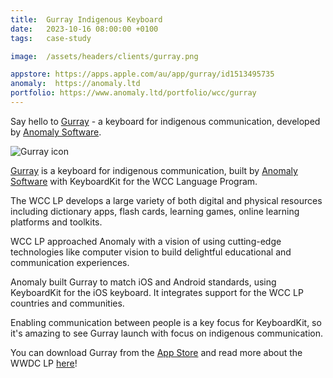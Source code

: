 ```yaml
---
title:  Gurray Indigenous Keyboard
date:   2023-10-16 08:00:00 +0100
tags:   case-study

image:  /assets/headers/clients/gurray.png

appstore: https://apps.apple.com/au/app/gurray/id1513495735
anomaly:  https://anomaly.ltd
portfolio: https://www.anomaly.ltd/portfolio/wcc/gurray
---
```


Say hello to [Gurray]({{page.appstore}}) - a keyboard for indigenous communication, developed by [Anomaly Software]({{page.anomaly}}).

![Gurray icon]({{page.image}})

[Gurray]({{page.appstore}}) is a keyboard for indigenous communication, built by [Anomaly Software]({{page.anomaly}}) with KeyboardKit for the WCC Language Program.

The WCC LP develops a large variety of both digital and physical resources including dictionary apps, flash cards, learning games, online learning platforms and toolkits.

WCC LP approached Anomaly with a vision of using cutting-edge technologies like computer vision to build delightful educational and communication experiences.

Anomaly built Gurray to match iOS and Android standards, using KeyboardKit for the iOS keyboard. It integrates support for the WCC LP countries and communities.

Enabling communication between people is a key focus for KeyboardKit, so it's amazing to see Gurray launch with focus on indigenous communication.

You can download Gurray from the [App Store]({{page.appstore}}) and read more about the WWDC LP [here]({{page.portfolio}})!